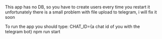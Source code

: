 This app has no DB, so you have to create users every time you restart it
unfortunately there is a small problem with file upload to telegram, i will fix it soon

To run the app you should type:
  CHAT_ID={a chat id of you with the telegram bot} npm run start